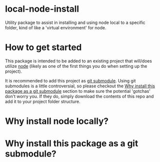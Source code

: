 # local-node-install
Utility package to assist in installing and using node local to a specific folder, kind of like a 'virtual environment' for node.

# How to get started
This package is intended to be added to an existing project that will/does utilize [node](https://nodejs.org/en/) (likely as one of the first things you do when setting up the project).

It is recommended to add this project as [git submodule](https://git-scm.com/book/en/v2/Git-Tools-Submodules). Using git submodules is a little controversial, so please checkout the [Why install this package as a git submodule](#why-install-this-package-as-a-git-submodule?) section to make sure the potential 'gotchas' don't worry you. If they do, simply download the contents of this repo and add it to your project folder structure. 

# Why install node locally?

# Why install this package as a git submodule?

